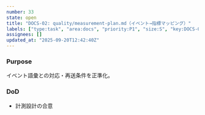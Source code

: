 ```yaml
---
number: 33
state: open
title: "DOCS-02: quality/measurement-plan.md（イベント→指標マッピング）"
labels: ["type:task", "area:docs", "priority:P1", "size:S", "key:DOCS-02"]
assignees: []
updated_at: "2025-09-20T12:42:40Z"
---
```

### Purpose
イベント語彙との対応・再送条件を正準化。

### DoD
- 計測設計の合意
